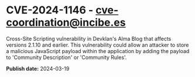 # CVE-2024-1146 - cve-coordination@incibe.es

Cross-Site Scripting vulnerability in Devklan's Alma Blog that affects versions 2.1.10 and earlier. This vulnerability could allow an attacker to store a malicious JavaScript payload within the application by adding the payload to 'Community Description' or 'Community Rules'.

**Publish date:** 2024-03-19
